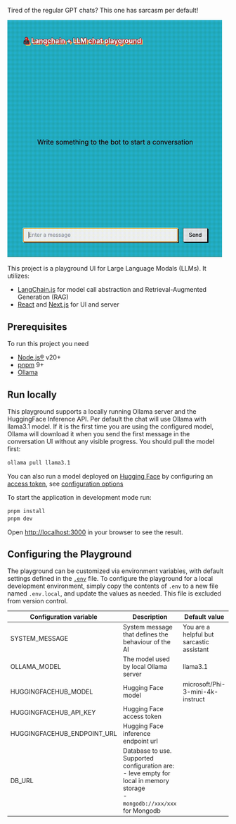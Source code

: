 Tired of the regular GPT chats? This one has sarcasm per default!

<img src="docs/preview.gif" width="489" alt="preview">

This project is a playground UI for Large Language Modals (LLMs). It utilizes:
- [LangChain.js](https://github.com/langchain-ai/langchainjs) for model call abstraction and Retrieval-Augmented Generation (RAG)
- [React](https://github.com/facebook/react) and [Next.js](https://github.com/vercel/next.js) for UI and server

## Prerequisites

To run this project you need
- [Node.js®](https://nodejs.org/en/download/package-manager) v20+
- [pnpm](https://pnpm.io/installation) 9+
- [Ollama](https://ollama.com/download)

## Run locally

This playground supports a locally running Ollama server and the HuggingFace Inference API. Per default the chat will use
Ollama with llama3.1 model. If it is the first time you are using the configured model, Ollama will download it when
you send the first message in the conversation UI without any visible progress. You should pull the model first:

```bash
ollama pull llama3.1
```

You can also run a model deployed on [Hugging Face](https://huggingface.co/) by configuring an
[access token](https://huggingface.co/docs/hub/security-tokens), see [configuration options](#configuring-the-playground)

To start the application in development mode run:

```bash
pnpm install
pnpm dev
```

Open [http://localhost:3000](http://localhost:3000) in your browser to see the result.

## Configuring the Playground

The playground can be customized via environment variables, with default settings defined in the [`.env`](.env) file.
To configure the playground for a local development environment, simply copy the contents of `.env` to a new file named
`.env.local`, and update the values as needed. This file is excluded from version control.

| Configuration variable      | Description                                                                                                                      | Default value                             |
|-----------------------------|----------------------------------------------------------------------------------------------------------------------------------|-------------------------------------------|
| SYSTEM_MESSAGE              | System message that defines the behaviour of the AI                                                                              | You are a helpful but sarcastic assistant |
| OLLAMA_MODEL                | The model used by local Ollama server                                                                                            | llama3.1                                  |
| HUGGINGFACEHUB_MODEL        | Hugging Face model                                                                                                               | microsoft/Phi-3-mini-4k-instruct          |
| HUGGINGFACEHUB_API_KEY      | Hugging Face access token                                                                                                        |                                           |
| HUGGINGFACEHUB_ENDPOINT_URL | Hugging Face inference endpoint url                                                                                              |                                           |
| DB_URL                      | Database to use. Supported configuration are:<br/>- leve empty for local in memory storage<br/>- `mongodb://xxx/xxx` for Mongodb |                                           |

